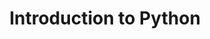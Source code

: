 ---
layout: default
title: Introduction to Python
img_path: /static/images/py-intro.jpg
pdf: /static/certificates/py_certificate.pdf
---